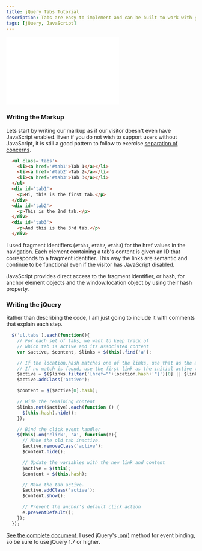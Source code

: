 ```yaml
---
title: jQuery Tabs Tutorial
description: Tabs are easy to implement and can be built to work with your existing markup. This guide will walk through the process.
tags: [jQuery, JavaScript]
---
```


<iframe class='demo' src='/demo/tabs.html' style='height:180px' frameborder='0'></iframe>

### Writing the Markup

Lets start by writing our markup as if our visitor doesn't even have JavaScript enabled.  Even if you do not wish to support users without JavaScript, it is still a good pattern to follow to exercise [separation of concerns](http://en.wikipedia.org/wiki/Separation_of_concerns).

```html
  <ul class='tabs'>
    <li><a href='#tab1'>Tab 1</a></li>
    <li><a href='#tab2'>Tab 2</a></li>
    <li><a href='#tab3'>Tab 3</a></li>
  </ul>
  <div id='tab1'>
    <p>Hi, this is the first tab.</p>
  </div>
  <div id='tab2'>
    <p>This is the 2nd tab.</p>
  </div>
  <div id='tab3'>
    <p>And this is the 3rd tab.</p>
  </div>
```

I used fragment identifiers (`#tab1`, `#tab2`, `#tab3`) for the href values in the navigation.  Each element containing a tab's content is given an ID that corresponds to a fragment identifier.  This way the links are semantic and continue to be functional even if the visitor has JavaScript disabled.

JavaScript provides direct access to the fragment identifier, or hash, for anchor element objects and the window.location object by using their hash property.

### Writing the jQuery

Rather than describing the code, I am just going to include it with comments that explain each step.

```javascript
  $('ul.tabs').each(function(){
    // For each set of tabs, we want to keep track of
    // which tab is active and its associated content
    var $active, $content, $links = $(this).find('a');

    // If the location.hash matches one of the links, use that as the active tab.
    // If no match is found, use the first link as the initial active tab.
    $active = $($links.filter('[href="'+location.hash+'"]')[0] || $links[0]);
    $active.addClass('active');

    $content = $($active[0].hash);

    // Hide the remaining content
    $links.not($active).each(function () {
      $(this.hash).hide();
    });

    // Bind the click event handler
    $(this).on('click', 'a', function(e){
      // Make the old tab inactive.
      $active.removeClass('active');
      $content.hide();

      // Update the variables with the new link and content
      $active = $(this);
      $content = $(this.hash);

      // Make the tab active.
      $active.addClass('active');
      $content.show();

      // Prevent the anchor's default click action
      e.preventDefault();
    });
  });
```

[See the complete document](/demo/tabs.html). I used jQuery's [.on()](http://api.jquery.com/on/) method for event binding, so be sure to use jQuery 1.7 or higher.